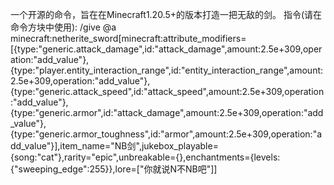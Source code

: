一个开源的命令，旨在在Minecraft1.20.5+的版本打造一把无敌的剑。
指令(请在命令方块中使用):
/give @a minecraft:netherite_sword[minecraft:attribute_modifiers=[{type:"generic.attack_damage",id:"attack_damage",amount:2.5e+309,operation:"add_value"},{type:"player.entity_interaction_range",id:"entity_interaction_range",amount:2.5e+309,operation:"add_value"},{type:"generic.attack_speed",id:"attack_speed",amount:2.5e+309,operation:"add_value"},{type:"generic.armor",id:"attack_damage",amount:2.5e+309,operation:"add_value"},{type:"generic.armor_toughness",id:"armor",amount:2.5e+309,operation:"add_value"}],item_name="NB剑",jukebox_playable={song:"cat"},rarity="epic",unbreakable={},enchantments={levels:{"sweeping_edge":255}},lore=["你就说N不NB吧"]]

